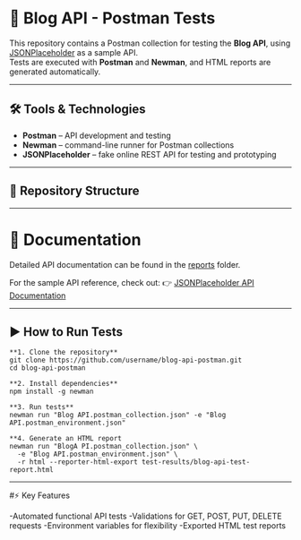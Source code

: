 # 📝 Blog API - Postman Tests

This repository contains a Postman collection for testing the **Blog API**, using 
[JSONPlaceholder](https://jsonplaceholder.typicode.com/) as a sample API.  
Tests are executed with **Postman** and **Newman**, and HTML reports are generated automatically.

---

## 🛠 Tools & Technologies
- **Postman** – API development and testing  
- **Newman** – command-line runner for Postman collections  
- **JSONPlaceholder** – fake online REST API for testing and prototyping  

---
## 📂 Repository Structure

---

# 📑 Documentation

Detailed API documentation can be found in the [reports](https://github.com/nejlaBelagosi/Blog-API-Testing/tree/main/reports) folder.

For the sample API reference, check out:
👉 [JSONPlaceholder API Documentation](https://jsonplaceholder.typicode.com/guide)

---

## ▶️ How to Run Tests

```
**1. Clone the repository**
git clone https://github.com/username/blog-api-postman.git
cd blog-api-postman

**2. Install dependencies**
npm install -g newman

**3. Run tests**
newman run "Blog API.postman_collection.json" -e "Blog API.postman_environment.json"

**4. Generate an HTML report
newman run "BlogA PI.postman_collection.json" \
  -e "Blog API.postman_environment.json" \
  -r html --reporter-html-export test-results/blog-api-test-report.html

```

---

#⚡ Key Features

-Automated functional API tests
-Validations for GET, POST, PUT, DELETE requests
-Environment variables for flexibility
-Exported HTML test reports

